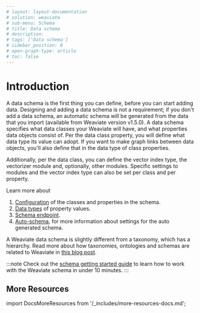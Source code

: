 ```yaml
---
# layout: layout-documentation
# solution: weaviate
# sub-menu: Schema
# title: Data schema
# description: 
# tags: ['Data schema']
# sidebar_position: 0
# open-graph-type: article
# toc: false
---
```


# Introduction

A data schema is the first thing you can define, before you can start adding data. Designing and adding a data schema is not a requirement; if you don't add a data schema, an automatic schema will be generated from the data that you import (available from Weaviate version v1.5.0). A data schema specifies what data classes your Weaviate will have, and what properties data objects consist of. Per the data class property, you will define what data type its value can adopt. If you want to make graph links between data objects, you'll also define that in the data type of class properties.

Additionally, per the data class, you can define the vector index type, the vectorizer module and, optionally, other modules. Specific settings to modules and the vector index type can also be set per class and per property. 

Learn more about 
1. [Configuration](./schema-configuration.md) of the classes and properties in the schema.
2. [Data types](./datatypes.md) of property values.
3. [Schema endpoint](../references/rest/schema.md).
4. [Auto-schema](./schema-configuration.md#auto-schema), for more information about settings for the auto generated schema.

A Weaviate data schema is slightly different from a taxonomy, which has a hierarchy. Read more about how taxonomies, ontologies and schemas are related to Weaviate in [this blog post](https://medium.com/semi-technologies/taxonomies-ontologies-and-schemas-how-do-they-relate-to-weaviate-9f76739fc695).

:::note
Check out the [schema getting started guide](/docs/weaviate/getting-started/schema.md) to learn how to work with the Weaviate schema in under 10 minutes.
:::

## More Resources

import DocsMoreResources from '/_includes/more-resources-docs.md';

<DocsMoreResources />
